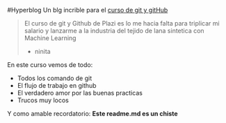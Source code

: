 #Hyperblog
Un blg incrible para el [curso de git y gitHub](http://https://platzi.com/clases/1557-git-github/19977-readmemd-es-una-excelente-practica/ "curso de gity gitHub")
>El curso de git y Github de Plazi es lo me hacia falta para triplicar mi
salario y lanzarme a la industria del tejido de lana sintetica con Machine Learning
> - ninita

En este curso vemos de todo:
* Todos los comando de git
* El flujo de trabajo en github
* El verdadero amor por las buenas practicas
* Trucos muy locos

Y como amable recordatorio: **Este readme.md es un chiste**